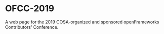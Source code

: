 # OFCC-2019
A web page for the 2019 COSA-organized and sponsored openFrameworks Contributors' Conference.
